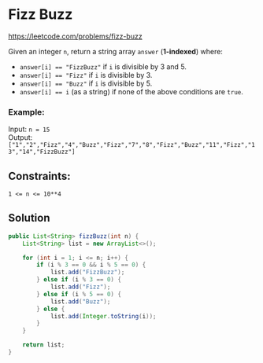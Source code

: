 # Fizz Buzz

https://leetcode.com/problems/fizz-buzz

Given an integer `n`, return a string array `answer` (**1-indexed**) where:

- `answer[i] == "FizzBuzz"` if `i` is divisible by 3 and 5.
- `answer[i] == "Fizz"` if `i` is divisible by 3.
- `answer[i] == "Buzz"` if `i` is divisible by 5.
- `answer[i] == i` (as a string) if none of the above conditions are `true`.

### Example:

Input: `n = 15`<br>
Output: `["1","2","Fizz","4","Buzz","Fizz","7","8","Fizz","Buzz","11","Fizz","13","14","FizzBuzz"]
`

## Constraints:

`1 <= n <= 10**4`

## Solution

```java
public List<String> fizzBuzz(int n) {
    List<String> list = new ArrayList<>();

    for (int i = 1; i <= n; i++) {
        if (i % 3 == 0 && i % 5 == 0) {
            list.add("FizzBuzz");
        } else if (i % 3 == 0) {
            list.add("Fizz");
        } else if (i % 5 == 0) {
            list.add("Buzz");
        } else {
            list.add(Integer.toString(i));
        }
    }

    return list;
}
```

